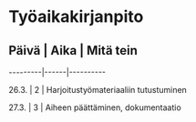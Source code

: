 # Työaikakirjanpito

## Päivä | Aika | Mitä tein

---------|------|----------

26.3. | 2 | Harjoitustyömateriaaliin tutustuminen

27.3. | 3 | Aiheen päättäminen, dokumentaatio
